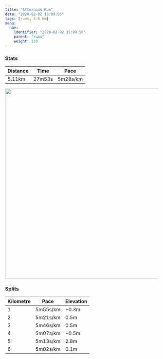 ```yaml
---
title: "Afternoon Run"
date: "2020-02-02 15:09:56"
tags: [runs, 5-6 km]
menu:
  nav:
    identifier: "2020-02-02 15:09:56"
    parent: "runs"
    weight: 130
---
```


### Stats

| Distance | Time | Pace |
|----------|------|------|
|5.11km|27m53s|5m28s/km|

<img src='https://maps.googleapis.com/maps/api/staticmap?maptype=terrain&path=enc:_skeIntwLR@l@d@LF^LF?j@EPD^EFATSNXPDx@S`@\HJ\XZ@@CGCUTWb@KXAh@Hj@j@fBBLLZVrBLXLf@Jr@PFJ\LnB@r@Vd@J?NRA`@Fn@R~@Xl@PNLX^l@Zp@d@Pp@|@Np@l@pAJ`@HJLj@@LJXP`@HHJVF\?XG`@Cp@Lj@JLD\O`ALx@bA`DNp@dB~Dd@p@r@t@Z`@p@d@TA^GjAHPHVNf@n@R`@X`AP^Z`AZp@z@jAVRf@p@\^T^Tn@`@b@\n@r@|BTl@T|@^bAR`Aj@tBxA~GXnB\vCRlATxBT`BFv@XlBT|BPjAVvCJp@AXWJGIEUM_BBDRpANrA@\Ch@T~B@v@EdA?tALjAFlAIrACw@@cBEaBCm@L{BAc@KeA_@{AAcA@}@K}@TvBNCBGEYWaAw@aHm@iEKg@QgB_@sCGgAQq@UyA]qA[uB[}AyA}FQc@[aAg@aA_@kBs@oAc@_@m@_Ak@g@m@y@w@yAMMSe@Uw@_@cBIQs@q@MIMEc@E_ARG?IEyB}By@gAm@iA{@iC&key=AIzaSyBPVQ_iynBzLujdhfLzy8Z-5zczbktE55k&size=800x800&scale=2&markers=color:yellow|label:S|53.47648,-2.25624&markers=color:green|label:F|53.47109000000001,-2.267319999999997' width='625' />

### Splits

| Kilometre | Pace | Elevation |
|------|------|-----------|
|1|5m55s/km|-0.3m|
|2|5m21s/km|0.5m|
|3|5m46s/km|0.5m|
|4|5m07s/km|-0.5m|
|5|5m13s/km|2.8m|
|6|5m02s/km|0.1m|
